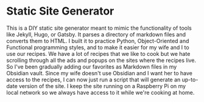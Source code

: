 # Static Site Generator

This is a DIY static site generator meant to mimic the functionality of tools like Jekyll, Hugo, or Gatsby. It parses a directory of markdown files and converts them to HTML.
I built it to practice Python, Object-Oriented and Functional programming styles, and to make it easier for my wife and I to use our recipes. 
We have a lot of recipes that we like to cook but we hate scrolling through all the ads and popups on the sites where the recipes live. So I've been gradually adding our favorites as Markdown files in my Obsidian vault. 
Since my wife doesn't use Obsidian and I want her to have access to the recipes, I can now just run a script that will generate an up-to-date version of the site. I keep the site running on a Raspberry Pi on my local network so we always have access to it while we're cooking at home.
